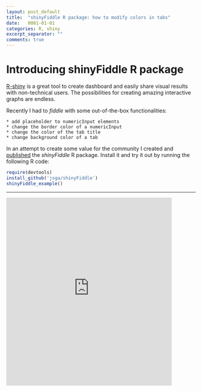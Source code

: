 ```yaml
---
layout: post_default
title:  "shinyFiddle R package: how to modify colors in tabs"
date:   0001-01-01
categories: R, shiny
excerpt_separator: ""
comments: true
---
```


# Introducing shinyFiddle R package
[R-shiny](http://shiny.rstudio.com/gallery/) is a great tool to create dashboard and easily share visual results with non-technical users. The possibilities for creating amazing interactive graphs are endless.

Recently I had to *fiddle* with some out-of-the-box functionalities:

	* add placeholder to numericInput elements
	* change the border color of a numericInput
	* change the color of the tab title
	* change background color of a tab

In an attempt to create some value for the community I created and [published](https://github.com/jsga/shinyFiddle) the _shinyFiddle_ R package. Install it and try it out by running the following R code:

```R
require(devtools)
install_github('jsga/shinyFiddle')
shinyFiddle_example()
```

***

<iframe src="https://jsaezgallego.shinyapps.io/shinyfiddle/" style="border: none; width: 440px; height: 500px"></iframe>

 